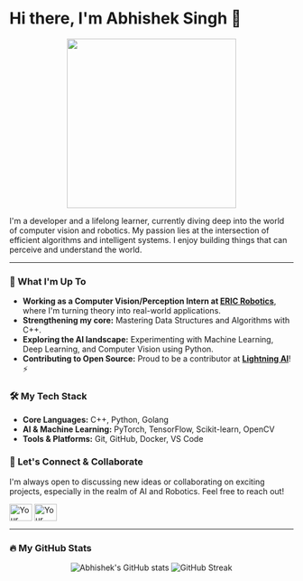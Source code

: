 # Hi there, I'm Abhishek Singh 👋

<div align="center">
  <img src="https://media.giphy.com/media/v1.Y2lkPTc5MGI3NjExcnQ4anZ4NHVjYnU5b2tmeHk1c3Jtbjd3c3IzdGRuNjY1N3F0cTJ1ayZlcD12MyZpbnRlcm5hbF9naWZfYnlfaWQmY3Q9Zw/L1R1tvI9svkDC/giphy.gif" width="300px">
</div>

I'm a developer and a lifelong learner, currently diving deep into the world of computer vision and robotics. My passion lies at the intersection of efficient algorithms and intelligent systems. I enjoy building things that can perceive and understand the world.

---

### 🚀 What I'm Up To

* **Working as a Computer Vision/Perception Intern at [ERIC Robotics](https://www.linkedin.com/company/eric-robotics/)**, where I'm turning theory into real-world applications.
* **Strengthening my core:** Mastering Data Structures and Algorithms with C++.
* **Exploring the AI landscape:** Experimenting with Machine Learning, Deep Learning, and Computer Vision using Python.
* **Contributing to Open Source:** Proud to be a contributor at **[Lightning AI](https://www.lightning.ai/)**! ⚡

### 🛠️ My Tech Stack

* **Core Languages:** C++, Python, Golang
* **AI & Machine Learning:** PyTorch, TensorFlow, Scikit-learn, OpenCV
* **Tools & Platforms:** Git, GitHub, Docker, VS Code

### 🌱 Let's Connect & Collaborate

I'm always open to discussing new ideas or collaborating on exciting projects, especially in the realm of AI and Robotics. Feel free to reach out!

<p align="left">
  <a href="https://www.linkedin.com/in/your-linkedin-profile/" target="blank"><img align="center" src="https://raw.githubusercontent.com/rahuldkjain/github-profile-readme-generator/master/src/images/icons/Social/linked-in-alt.svg" alt="Your LinkedIn" height="30" width="40" /></a>
  <a href="https://twitter.com/your-twitter-handle" target="blank"><img align="center" src="https://raw.githubusercontent.com/rahuldkjain/github-profile-readme-generator/master/src/images/icons/Social/twitter.svg" alt="Your Twitter" height="30" width="40" /></a>
</p>

---

### 🔥 My GitHub Stats

<div align="center">
  <img src="https://github-readme-stats.vercel.app/api?username=01AbhiSingh&theme=tokyonight&show_icons=true&hide_border=true&count_private=true" alt="Abhishek's GitHub stats" />
  <img src="https://github-readme-streak-stats.herokuapp.com?user=01AbhiSingh&theme=tokyonight&hide_border=true&date_format=M%20j%5B%2C%20Y%5D" alt="GitHub Streak" />
</div>
